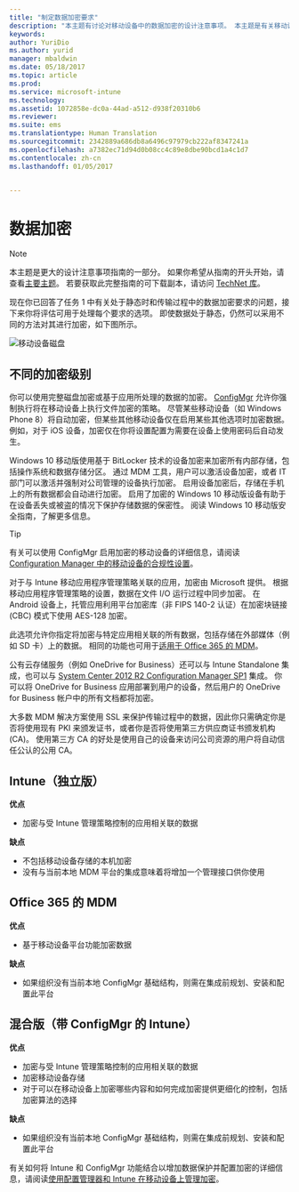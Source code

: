 ```yaml
---
title: "制定数据加密要求"
description: "本主题有讨论对移动设备中的数据加密的设计注意事项。 本主题是有关移动设备管理设计注意事项的大型文章集的一部分。"
keywords: 
author: YuriDio
ms.author: yurid
manager: mbaldwin
ms.date: 05/18/2017
ms.topic: article
ms.prod: 
ms.service: microsoft-intune
ms.technology: 
ms.assetid: 1072858e-dc0a-44ad-a512-d938f20310b6
ms.reviewer: 
ms.suite: ems
ms.translationtype: Human Translation
ms.sourcegitcommit: 2342889a686db8a6496c97979cb222af8347241a
ms.openlocfilehash: a7382ec71d94d0b08cc4c89e8dbe90bcd1a4c1d7
ms.contentlocale: zh-cn
ms.lasthandoff: 01/05/2017


---
```


# <a name="data-encryption"></a>数据加密

>[!NOTE]
>本主题是更大的设计注意事项指南的一部分。 如果你希望从指南的开头开始，请查看[主要主题](mdm-design-considerations-guide.md)。 若要获取此完整指南的可下载副本，请访问 [TechNet 库](https://gallery.technet.microsoft.com/Mobile-Device-Management-7d401582)。

现在你已回答了任务 1 中有关处于静态时和传输过程中的数据加密要求的问题，接下来你将评估可用于处理每个要求的选项。 即使数据处于静态，仍然可以采用不同的方法对其进行加密，如下图所示。

![移动设备磁盘](./media/MDM_Figure_09.png)

## <a name="different-levels-of-encryption"></a>不同的加密级别

你可以使用完整磁盘加密或基于应用所处理的数据的加密。 [ConfigMgr](https://technet.microsoft.com/library/dn919655.aspx) 允许你强制执行将在移动设备上执行文件加密的策略。 尽管某些移动设备（如 Windows Phone 8）将自动加密，但某些其他移动设备仅在启用某些其他选项时加密数据。 例如，对于 iOS 设备，加密仅在你将设置配置为需要在设备上使用密码后自动发生。

Windows 10 移动版使用基于 BitLocker 技术的设备加密来加密所有内部存储，包括操作系统和数据存储分区。 通过 MDM 工具，用户可以激活设备加密，或者 IT 部门可以激活并强制对公司管理的设备执行加密。 启用设备加密后，存储在手机上的所有数据都会自动进行加密。 启用了加密的 Windows 10 移动版设备有助于在设备丢失或被盗的情况下保护存储数据的保密性。 阅读 Windows 10 移动版安全指南，了解更多信息。

>[!TIP]
> 有关可以使用 ConfigMgr 启用加密的移动设备的详细信息，请阅读 [Configuration Manager 中的移动设备的合规性设置](https://technet.microsoft.com/library/dn376523.aspx)。

对于与 Intune 移动应用程序管理策略关联的应用，加密由 Microsoft 提供。 根据移动应用程序管理策略的设置，数据在文件 I/O 运行过程中同步加密。 在 Android 设备上，托管应用利用平台加密库（非 FIPS 140-2 认证）在加密块链接 (CBC) 模式下使用 AES-128 加密。

此选项允许你指定将加密与特定应用相关联的所有数据，包括存储在外部媒体（例如 SD 卡）上的数据。 相同的功能也可用于[适用于 Office 365 的 MDM](https://technet.microsoft.com/library/ms.o365.cc.devicepolicysupporteddevice.aspx)。

公有云存储服务（例如 OneDrive for Business）还可以与 Intune Standalone 集成，也可以与 [System Center 2012 R2 Configuration Manager SP1](https://technet.microsoft.com/library/mt131422.aspx) 集成。 你可以将 OneDrive for Business 应用部署到用户的设备，然后用户的 OneDrive for Business 帐户中的所有文档都将加密。

大多数 MDM 解决方案使用 SSL 来保护传输过程中的数据，因此你只需确定你是否将使用现有 PKI 来颁发证书，或者你是否将使用第三方供应商证书颁发机构 (CA)。 使用第三方 CA 的好处是使用自己的设备来访问公司资源的用户将自动信任公认的公用 CA。

## <a name="intune-standalone"></a>Intune（独立版）

**优点**

- 加密与受 Intune 管理策略控制的应用相关联的数据

**缺点**

- 不包括移动设备存储的本机加密
- 没有与当前本地 MDM 平台的集成意味着将增加一个管理接口供你使用

## <a name="mdm-of-office-365"></a>Office 365 的 MDM

**优点**

- 基于移动设备平台功能加密数据

**缺点**

- 如果组织没有当前本地 ConfigMgr 基础结构，则需在集成前规划、安装和配置此平台

## <a name="hybrid-intune-with-configmgr"></a>混合版（带 ConfigMgr 的 Intune）

**优点**

- 加密与受 Intune 管理策略控制的应用相关联的数据
- 加密移动设备存储
- 对于可以在移动设备上加密哪些内容和如何完成加密提供更细化的控制，包括加密算法的选择

**缺点**

- 如果组织没有当前本地 ConfigMgr 基础结构，则需在集成前规划、安装和配置此平台

有关如何将 Intune 和 ConfigMgr 功能结合以增加数据保护并配置加密的详细信息，请阅读[使用配置管理器和 Intune 在移动设备上管理加密](http://blogs.technet.com/b/pauljones/archive/2014/08/04/managing-encryption-on-mobile-devices-with-configuration-manager-and-intune.aspx)。


